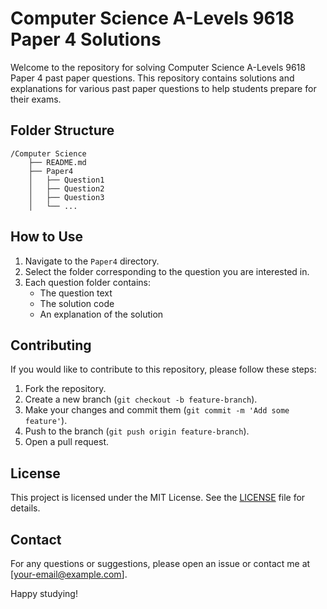 # Computer Science A-Levels 9618 Paper 4 Solutions

Welcome to the repository for solving Computer Science A-Levels 9618 Paper 4 past paper questions. This repository contains solutions and explanations for various past paper questions to help students prepare for their exams.

## Folder Structure

```
/Computer Science
    ├── README.md
    ├── Paper4
    │   ├── Question1
    │   ├── Question2
    │   ├── Question3
    │   └── ...
```

## How to Use

1. Navigate to the `Paper4` directory.
2. Select the folder corresponding to the question you are interested in.
3. Each question folder contains:
   - The question text
   - The solution code
   - An explanation of the solution

## Contributing

If you would like to contribute to this repository, please follow these steps:

1. Fork the repository.
2. Create a new branch (`git checkout -b feature-branch`).
3. Make your changes and commit them (`git commit -m 'Add some feature'`).
4. Push to the branch (`git push origin feature-branch`).
5. Open a pull request.

## License

This project is licensed under the MIT License. See the [LICENSE](LICENSE) file for details.

## Contact

For any questions or suggestions, please open an issue or contact me at [your-email@example.com].

Happy studying!

